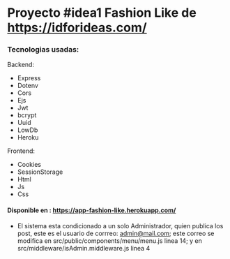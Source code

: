 # Proyecto #idea1 Fashion Like de https://idforideas.com/

### Tecnologias usadas:

Backend:

* Express
* Dotenv
* Cors
* Ejs
* Jwt
* bcrypt
* Uuid
* LowDb
* Heroku

Frontend:

* Cookies
* SessionStorage
* Html
* Js
* Css

#### Disponible en : https://app-fashion-like.herokuapp.com/

* El sistema esta condicionado a un solo Administrador, quien publica los post, este es el usuario de corrreo: admin@mail.com; este correo se modifica en  src/public/components/menu/menu.js linea 14;  y en src/middleware/isAdmin.middleware.js linea 4
